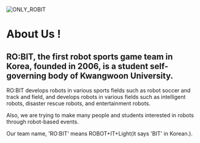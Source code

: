 <p align="center">
  
  
  ![ONLY_ROBIT](https://github.com/RO-BIT-Intelligence-Robot-Team/.github/assets/66550892/72231510-433c-4d79-bad0-5860bae5eadc)
  
</p>


# About Us !

## RO:BIT, the first robot sports game team in Korea, founded in 2006, is a student self-governing body of Kwangwoon University.

RO:BIT develops robots in various sports fields such as robot soccer and track and field, and develops robots in various fields such as intelligent robots, disaster rescue robots, and entertainment robots.

Also, we are trying to make many people and students interested in robots through robot-based events.

 

Our team name, 'RO:BIT' means ROBOT+IT+Light(it says 'BIT' in Korean.).
